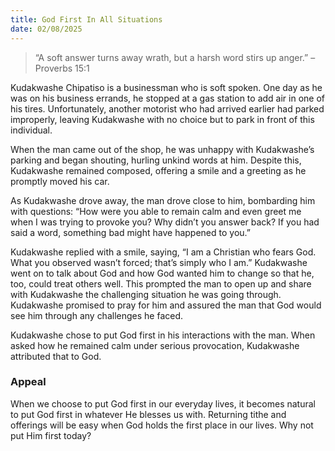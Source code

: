 ```yaml
---
title: God First In All Situations
date: 02/08/2025
---
```


> <p></p>
> “A soft answer turns away wrath, but a harsh word stirs up anger.” –Proverbs 15:1

Kudakwashe Chipatiso is a businessman who is soft spoken. One day as he was on his business errands, he stopped at a gas station to add air in one of his tires. Unfortunately, another motorist who had arrived earlier had parked improperly, leaving Kudakwashe with no choice but to park in front of this individual.

When the man came out of the shop, he was unhappy with Kudakwashe’s parking and began shouting, hurling unkind words at him. Despite this, Kudakwashe remained composed, offering a smile and a greeting as he promptly moved his car.

As Kudakwashe drove away, the man drove close to him, bombarding him with questions: “How were you able to remain calm and even greet me when I was trying to provoke you? Why didn’t you answer back? If you had said a word, something bad might have happened to you.”

Kudakwashe replied with a smile, saying, “I am a Christian who fears God. What you observed wasn’t forced; that’s simply who I am.” Kudakwashe went on to talk about God and how God wanted him to change so that he, too, could treat others well. This prompted the man to open up and share with Kudakwashe the challenging situation he was going through. Kudakwashe promised to pray for him and assured the man that God would see him through any challenges he faced.

Kudakwashe chose to put God first in his interactions with the man. When asked how he remained calm under serious provocation, Kudakwashe attributed that to God.

### Appeal

When we choose to put God first in our everyday lives, it becomes natural to put God first in whatever He blesses us with. Returning tithe and offerings will be easy when God holds the first place in our lives. Why not put Him first today?